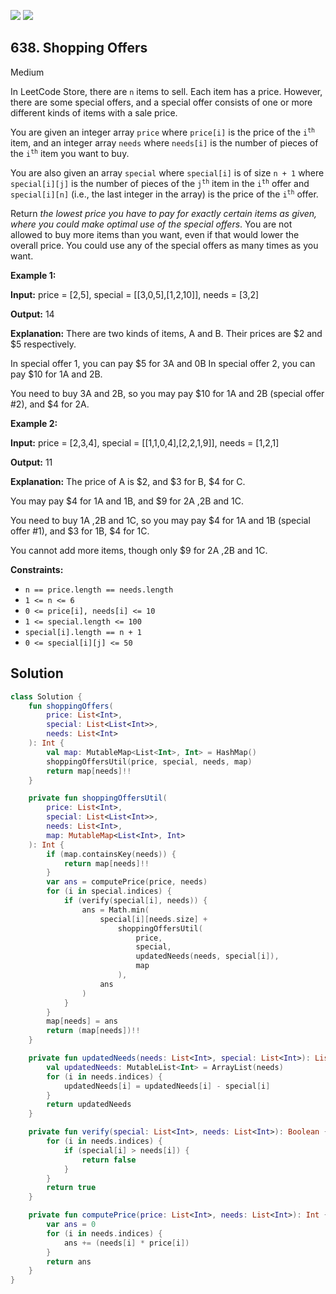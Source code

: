 [![](https://img.shields.io/github/stars/javadev/LeetCode-in-Kotlin?label=Stars&style=flat-square)](https://github.com/javadev/LeetCode-in-Kotlin)
[![](https://img.shields.io/github/forks/javadev/LeetCode-in-Kotlin?label=Fork%20me%20on%20GitHub%20&style=flat-square)](https://github.com/javadev/LeetCode-in-Kotlin/fork)

## 638\. Shopping Offers

Medium

In LeetCode Store, there are `n` items to sell. Each item has a price. However, there are some special offers, and a special offer consists of one or more different kinds of items with a sale price.

You are given an integer array `price` where `price[i]` is the price of the <code>i<sup>th</sup></code> item, and an integer array `needs` where `needs[i]` is the number of pieces of the <code>i<sup>th</sup></code> item you want to buy.

You are also given an array `special` where `special[i]` is of size `n + 1` where `special[i][j]` is the number of pieces of the <code>j<sup>th</sup></code> item in the <code>i<sup>th</sup></code> offer and `special[i][n]` (i.e., the last integer in the array) is the price of the <code>i<sup>th</sup></code> offer.

Return _the lowest price you have to pay for exactly certain items as given, where you could make optimal use of the special offers_. You are not allowed to buy more items than you want, even if that would lower the overall price. You could use any of the special offers as many times as you want.

**Example 1:**

**Input:** price = [2,5], special = \[\[3,0,5],[1,2,10]], needs = [3,2]

**Output:** 14

**Explanation:** There are two kinds of items, A and B. Their prices are $2 and $5 respectively. 

In special offer 1, you can pay $5 for 3A and 0B In special offer 2, you can pay $10 for 1A and 2B. 

You need to buy 3A and 2B, so you may pay $10 for 1A and 2B (special offer #2), and $4 for 2A.

**Example 2:**

**Input:** price = [2,3,4], special = \[\[1,1,0,4],[2,2,1,9]], needs = [1,2,1]

**Output:** 11

**Explanation:** The price of A is $2, and $3 for B, $4 for C.

You may pay $4 for 1A and 1B, and $9 for 2A ,2B and 1C. 

You need to buy 1A ,2B and 1C, so you may pay $4 for 1A and 1B (special offer #1), and $3 for 1B, $4 for 1C. 

You cannot add more items, though only $9 for 2A ,2B and 1C.

**Constraints:**

*   `n == price.length == needs.length`
*   `1 <= n <= 6`
*   `0 <= price[i], needs[i] <= 10`
*   `1 <= special.length <= 100`
*   `special[i].length == n + 1`
*   `0 <= special[i][j] <= 50`

## Solution

```kotlin
class Solution {
    fun shoppingOffers(
        price: List<Int>,
        special: List<List<Int>>,
        needs: List<Int>
    ): Int {
        val map: MutableMap<List<Int>, Int> = HashMap()
        shoppingOffersUtil(price, special, needs, map)
        return map[needs]!!
    }

    private fun shoppingOffersUtil(
        price: List<Int>,
        special: List<List<Int>>,
        needs: List<Int>,
        map: MutableMap<List<Int>, Int>
    ): Int {
        if (map.containsKey(needs)) {
            return map[needs]!!
        }
        var ans = computePrice(price, needs)
        for (i in special.indices) {
            if (verify(special[i], needs)) {
                ans = Math.min(
                    special[i][needs.size] +
                        shoppingOffersUtil(
                            price,
                            special,
                            updatedNeeds(needs, special[i]),
                            map
                        ),
                    ans
                )
            }
        }
        map[needs] = ans
        return (map[needs])!!
    }

    private fun updatedNeeds(needs: List<Int>, special: List<Int>): List<Int> {
        val updatedNeeds: MutableList<Int> = ArrayList(needs)
        for (i in needs.indices) {
            updatedNeeds[i] = updatedNeeds[i] - special[i]
        }
        return updatedNeeds
    }

    private fun verify(special: List<Int>, needs: List<Int>): Boolean {
        for (i in needs.indices) {
            if (special[i] > needs[i]) {
                return false
            }
        }
        return true
    }

    private fun computePrice(price: List<Int>, needs: List<Int>): Int {
        var ans = 0
        for (i in needs.indices) {
            ans += (needs[i] * price[i])
        }
        return ans
    }
}
```